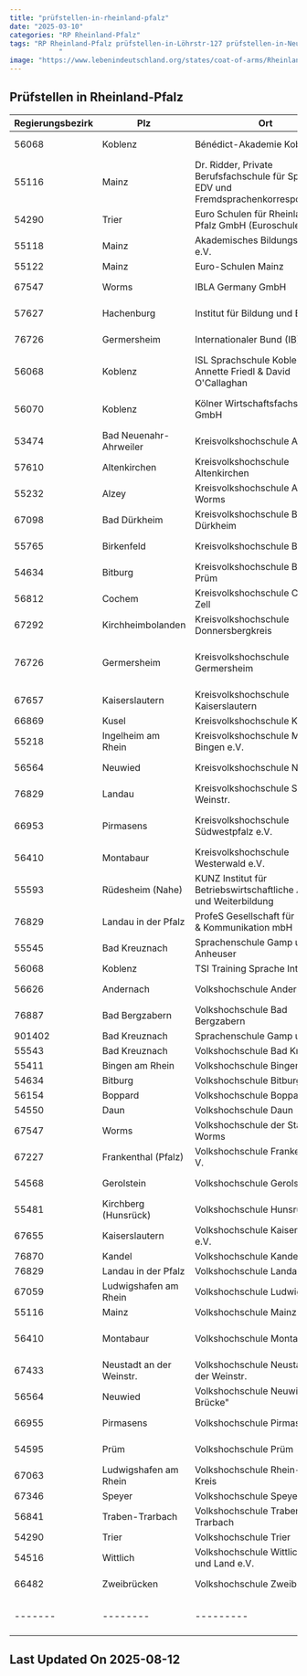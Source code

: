 ```yaml
---
title: "prüfstellen-in-rheinland-pfalz"
date: "2025-03-10"
categories: "RP Rheinland-Pfalz"
tags: "RP Rheinland-Pfalz prüfstellen-in-Löhrstr-127 prüfstellen-in-Neubrunnenstr-8 prüfstellen-in-Nagelstraße-10 prüfstellen-in-Rabanusstraße-5 prüfstellen-in-Wallstr-11 prüfstellen-in-Prinz-Carl-Anlage-3 prüfstellen-in-Adolf-Kolping-Str-3 prüfstellen-in-Glacisstr-9 prüfstellen-in-Rizzastr-35 prüfstellen-in-Kurfürst-Schönborn-Str-55 prüfstellen-in-Wilhelmstraße-23 prüfstellen-in-Rathausstr-12 prüfstellen-in-Theodor-Heuss-Ring-2 prüfstellen-in-Philipp-Fauth-Str-11 prüfstellen-in-Schneewiesenstr-25 prüfstellen-in-Trierer-Str-1 prüfstellen-in-Ravenestr-17 prüfstellen-in-Uhlandstr-2 prüfstellen-in-Ritter-von-Schmauß-StrEcke-Paradeplatz prüfstellen-in-Lauterstr-8 prüfstellen-in-Lehnstr-16 prüfstellen-in-Georg-Rückert-Str-11 prüfstellen-in-Beverwijker-Ring-5 prüfstellen-in-An-der-Kreuzmühle-2 prüfstellen-in-Unterer-Sommerwaldweg-4042 prüfstellen-in-Peter-Altmeier-Platz-1 prüfstellen-in-Am-Schlittweg-8 prüfstellen-in-Max-von-Laue-Str-3 prüfstellen-in-Rüdesheimer-Str-34 prüfstellen-in-Schloßstr-48 prüfstellen-in-Am-Stadtgraben-29 prüfstellen-in-Königstr-61 prüfstellen-in-Hochstraße-11 prüfstellen-in-Kornmarkt-5 prüfstellen-in-Gaustr-20 prüfstellen-in-Rathausplatz-34 prüfstellen-in-Oberstraße-141 prüfstellen-in-Leopoldstr-29 prüfstellen-in-Willy-Brandt-Ring-11 prüfstellen-in-Stephan-Cosacchi-Platz-1 prüfstellen-in-Rathaus-Kyllweg-1 prüfstellen-in-Auf-der-Mauer-8 prüfstellen-in-Kanalstr-3 prüfstellen-in-Hauptstr-61 prüfstellen-in-Maximilianstr-7 prüfstellen-in-Bürgerhof- prüfstellen-in-Karmeliterplatz-1 prüfstellen-in-Konrad-Adenauer-Platz-9 prüfstellen-in-Lindenstraße-15 prüfstellen-in-Heddesdorfer-Str-33 prüfstellen-in-Hans-Sachs-Str-2 prüfstellen-in-Rathaus-Tiergartenstr-54 prüfstellen-in-Europaplatz-5 prüfstellen-in-Bahnhofstr-54 prüfstellen-in-Am-Markt-3 prüfstellen-in-Domfreihof-1b prüfstellen-in-Kurfürstenstr-1 prüfstellen-in-Johann-Schwebel-Str-1 prüfstellen-in-Bénédict-Akademie-Koblenz prüfstellen-in-Dr-Ridder-Private-Berufsfachschule-für-Sprache-EDV-und-Fremdsprachenkorrespondenten prüfstellen-in-Euro-Schulen-für-Rheinland-Pfalz-GmbH-(Euroschulen-Trier) prüfstellen-in-Akademisches-Bildungs-Center-eV prüfstellen-in-Euro-Schulen-Mainz prüfstellen-in-IBLA-Germany-GmbH prüfstellen-in-Institut-für-Bildung-und-Beruf prüfstellen-in-Internationaler-Bund-(IB) prüfstellen-in-ISL-Sprachschule-Koblenz-Annette-Friedl-and-David-OCallaghan prüfstellen-in-Kölner-Wirtschaftsfachschule-GmbH prüfstellen-in-Kreisvolkshochschule-Ahrweiler prüfstellen-in-Kreisvolkshochschule-Altenkirchen prüfstellen-in-Kreisvolkshochschule-Alzey-Worms prüfstellen-in-Kreisvolkshochschule-Bad-Dürkheim prüfstellen-in-Kreisvolkshochschule-Birkenfeld prüfstellen-in-Kreisvolkshochschule-Bitburg-Prüm prüfstellen-in-Kreisvolkshochschule-Cochem-Zell prüfstellen-in-Kreisvolkshochschule-Donnersbergkreis prüfstellen-in-Kreisvolkshochschule-Germersheim prüfstellen-in-Kreisvolkshochschule-Kaiserslautern prüfstellen-in-Kreisvolkshochschule-Kusel prüfstellen-in-Kreisvolkshochschule-Mainz-Bingen-eV prüfstellen-in-Kreisvolkshochschule-Neuwied prüfstellen-in-Kreisvolkshochschule-Südliche-Weinstr prüfstellen-in-Kreisvolkshochschule-Südwestpfalz-eV prüfstellen-in-Kreisvolkshochschule-Westerwald-eV prüfstellen-in-KUNZ-Institut-für-Betriebswirtschaftliche-Aus--und-Weiterbildung prüfstellen-in-ProfeS-Gesellschaft-für-Bildung-and-Kommunikation-mbH prüfstellen-in-Sprachenschule-Gamp-und-Anheuser prüfstellen-in-TSI-Training-Sprache-Integration prüfstellen-in-Volkshochschule-Andernach prüfstellen-in-Volkshochschule-Bad-Bergzabern prüfstellen-in-Sprachenschule-Gamp-und-Léus prüfstellen-in-Volkshochschule-Bad-Kreuznach prüfstellen-in-Volkshochschule-Bingen-eV prüfstellen-in-Volkshochschule-Bitburg prüfstellen-in-Volkshochschule-Boppard prüfstellen-in-Volkshochschule-Daun prüfstellen-in-Volkshochschule-der-Stadt-Worms prüfstellen-in-Volkshochschule-Frankenthal-e-V prüfstellen-in-Volkshochschule-Gerolstein prüfstellen-in-Volkshochschule-Hunsrück prüfstellen-in-Volkshochschule-Kaiserslautern-eV prüfstellen-in-Volkshochschule-Kandel-eV prüfstellen-in-Volkshochschule-Landau prüfstellen-in-Volkshochschule-Ludwigshafen prüfstellen-in-Volkshochschule-Mainz prüfstellen-in-Volkshochschule-Montabaur prüfstellen-in-Volkshochschule-Neustadt-an-der-Weinstr prüfstellen-in-Volkshochschule-Neuwied-Die-Brücke prüfstellen-in-Volkshochschule-Pirmasens prüfstellen-in-Volkshochschule-Prüm prüfstellen-in-Volkshochschule-Rhein-Pfalz-Kreis prüfstellen-in-Volkshochschule-Speyer prüfstellen-in-Volkshochschule-Traben-Trarbach prüfstellen-in-Volkshochschule-Trier prüfstellen-in-Volkshochschule-Wittlich-Stadt-und-Land-eV prüfstellen-in-Volkshochschule-Zweibrücken prüfstellen-in-Koblenz prüfstellen-in-Mainz prüfstellen-in-Trier prüfstellen-in-Worms prüfstellen-in-Hachenburg prüfstellen-in-Germersheim prüfstellen-in-Bad Neuenahr-Ahrweiler prüfstellen-in-Altenkirchen prüfstellen-in-Alzey prüfstellen-in-Bad Dürkheim prüfstellen-in-Birkenfeld prüfstellen-in-Bitburg prüfstellen-in-Cochem prüfstellen-in-Kirchheimbolanden prüfstellen-in-Kaiserslautern prüfstellen-in-Kusel prüfstellen-in-Ingelheim am Rhein prüfstellen-in-Neuwied prüfstellen-in-Landau prüfstellen-in-Pirmasens prüfstellen-in-Montabaur prüfstellen-in-Rüdesheim (Nahe) prüfstellen-in-Landau in der Pfalz prüfstellen-in-Bad Kreuznach prüfstellen-in-Andernach prüfstellen-in-Bad Bergzabern prüfstellen-in-Bingen am Rhein prüfstellen-in-Boppard prüfstellen-in-Daun prüfstellen-in-Frankenthal (Pfalz) prüfstellen-in-Gerolstein prüfstellen-in-Kirchberg (Hunsrück) prüfstellen-in-Kandel prüfstellen-in-Ludwigshafen am Rhein prüfstellen-in-Neustadt an der Weinstr. prüfstellen-in-Prüm prüfstellen-in-Speyer prüfstellen-in-Traben-Trarbach prüfstellen-in-Wittlich prüfstellen-in-Zweibrücken
            "
image: "https://www.lebenindeutschland.org/states/coat-of-arms/Rheinland-Pfalz.svg"
---
```


## Prüfstellen in Rheinland-Pfalz

| Regierungsbezirk | Plz | Ort | Einrichtung | Straße | Telefon | Email |
|-------|--------|---------|---------|---------|---------|---------|
|56068|Koblenz|Bénédict-Akademie Koblenz|Löhrstr. 127|026137654|cburkhardt@benedict-akademie-koblenz.de||
|55116|Mainz|Dr. Ridder, Private Berufsfachschule für Sprache, EDV und Fremdsprachenkorrespondenten|Neubrunnenstr. 8|06131 25210|sekretariat@dr-ridder.de||
|54290|Trier|Euro Schulen für Rheinland-Pfalz GmbH (Euroschulen Trier)|Nagelstraße 10|0651-97561-13|Trier@eso.de||
|55118|Mainz|Akademisches Bildungs-Center e.V.|Rabanusstraße 5|06131-720276|m.cagrici@abc-mainz.de||
|55122|Mainz|Euro-Schulen Mainz|Wallstr. 11|06131-58844-0|info@es.mainz.eso.de||
|67547|Worms|IBLA Germany GmbH|Prinz-Carl-Anlage 3|06241/304149|ibla-germany@web.de||
|57627|Hachenburg|Institut für Bildung und Beruf|Adolf-Kolping-Str. 3|02662-9428146|ibbhachenburg@t-online.de||
|76726|Germersheim|Internationaler Bund (IB)|Glacisstr. 9|07274702535|bz-germersheim@internationaler-bund.de||
|56068|Koblenz|ISL Sprachschule Koblenz Annette Friedl & David O'Callaghan|Rizzastr. 35|0261-98823440|koblenz@isl-sprachschule.de||
|56070|Koblenz|Kölner Wirtschaftsfachschule GmbH|Kurfürst-Schönborn-Str. 55||singerhoff@wifa.de||
|53474|Bad Neuenahr-Ahrweiler|Kreisvolkshochschule Ahrweiler|Wilhelmstraße 23|02641-912339-0|info@kvhs-ahrweiler.de||
|57610|Altenkirchen|Kreisvolkshochschule Altenkirchen|Rathausstr. 12|02681- 812211 |kvhs@kreis-ak.de||
|55232|Alzey|Kreisvolkshochschule Alzey-Worms|Theodor-Heuss-Ring 2|06731-408 6740|kvhs@alzey-worms.de||
|67098|Bad Dürkheim|Kreisvolkshochschule Bad Dürkheim|Philipp-Fauth-Str. 11|06322/961-2402|kvhs@kreis-bad-duerkheim.de||
|55765|Birkenfeld|Kreisvolkshochschule Birkenfeld|Schneewiesenstr. 25|0678-15105|vhs@landkreis-birkenfeld.de||
|54634|Bitburg|Kreisvolkshochschule Bitburg-Prüm|Trierer Str. 1|(0 65 61) 15 13 80|kvhs@bitburg-pruem.de||
|56812|Cochem|Kreisvolkshochschule Cochem-Zell|Ravenestr. 17|02671-61465|kvhs@cochem-zell.de||
|67292|Kirchheimbolanden|Kreisvolkshochschule Donnersbergkreis|Uhlandstr. 2|06352-710-108|kvhs@donnersberg.de||
|76726|Germersheim|Kreisvolkshochschule Germersheim|Ritter von Schmauß-Str./Ecke Paradeplatz|07274 - 53 334|vhs@kreis-germersheim.de||
|67657|Kaiserslautern|Kreisvolkshochschule Kaiserslautern|Lauterstr. 8|0631-7105-395|carola.wuertz@kaiserslautern-kreis.de||
|66869|Kusel|Kreisvolkshochschule Kusel|Lehnstr. 16|06381-917530-10|kvhs@kv-kus.de||
|55218|Ingelheim am Rhein|Kreisvolkshochschule Mainz-Bingen e.V.|Georg-Rückert-Str. 11|06132-/7877100/-7102|info@kvhs-mainz-bingen.de||
|56564|Neuwied|Kreisvolkshochschule Neuwied|Beverwijker Ring 5|02631- 347813|info@kvhs-neuwied.de||
|76829|Landau|Kreisvolkshochschule Südliche Weinstr.|An der Kreuzmühle 2|06341-940188|vhs@suedliche-weinstrasse.de ||
|66953|Pirmasens|Kreisvolkshochschule Südwestpfalz e.V.|Unterer Sommerwaldweg 40/42|06331-809336|info@kvhs-swp.de, f.rossard@lksuedwestpflaz.de||
|56410|Montabaur|Kreisvolkshochschule Westerwald e.V.|Peter-Altmeier-Platz 1|02602-124420|info@vhs-ww.de||
|55593|Rüdesheim (Nahe)|KUNZ Institut für Betriebswirtschaftliche Aus- und Weiterbildung|Am Schlittweg 8|0671-40733|info@kunz-institut.de||
|76829|Landau in der Pfalz|ProfeS Gesellschaft für Bildung & Kommunikation mbH|Max-von-Laue-Str. 3|06341-1414433|info@profes-gmbh.de||
|55545|Bad Kreuznach|Sprachenschule Gamp und Anheuser|Rüdesheimer Str. 34|067143199|kanheuser@web.de||
|56068|Koblenz|TSI Training Sprache Integration|Schloßstr. 48|0261-12714|info@tsi-koblenz.de||
|56626|Andernach|Volkshochschule Andernach|Am Stadtgraben 29|02632-922276|vhs@andernach.de||
|76887|Bad Bergzabern|Volkshochschule Bad Bergzabern|Königstr. 61|06343-9253038|integration@vhs-bergzabern.de||
|901402|Bad Kreuznach|Sprachenschule Gamp und Léus|Hochstraße 11|0178 5343532|SprachenschuleGampundLeus@web.de||
|55543|Bad Kreuznach|Volkshochschule Bad Kreuznach|Kornmarkt 5|0671/800766|vhs@bad-kreuznach.de||
|55411|Bingen am Rhein|Volkshochschule Bingen e.V|Gaustr. 20|06721-991103|service@vhs-bingen.de||
|54634|Bitburg|Volkshochschule Bitburg|Rathausplatz 3/4|06561-6001-241|vhs@bitburg.de||
|56154|Boppard|Volkshochschule Boppard|Oberstraße 141|06742-898866|info@vhs-boppard.de||
|54550|Daun|Volkshochschule Daun|Leopoldstr. 29|(0 65 92) 93 92 15|volkshochschule@stadt-daun.de||
|67547|Worms|Volkshochschule der Stadt Worms|Willy-Brandt-Ring 11|06241/8534256|vhs@worms.de||
|67227|Frankenthal (Pfalz)|Volkshochschule Frankenthal e. V.|Stephan-Cosacchi-Platz 1|06233-349203|info@vhs-ft.de||
|54568|Gerolstein|Volkshochschule Gerolstein|Rathaus, Kyllweg 1,|0659-131166|heike.bowi@gerolstein.de, vhs@gerolstein.de||
|55481|Kirchberg (Hunsrück)|Volkshochschule Hunsrück|Auf der Mauer 8|06763-910-155|vhs@kirchberg-hunsrueck.de, info@kirchberg-hunsrueck.de||
|67655|Kaiserslautern|Volkshochschule Kaiserslautern e.V.|Kanalstr. 3|0631-3625823|info@vhs-kaiserslautern.de||
|76870|Kandel|Volkshochschule Kandel e.V.|Hauptstr. 61|(0 72 75) 9 52 73|vhs.kandel@web.de||
|76829|Landau in der Pfalz|Volkshochschule Landau|Maximilianstr. 7|06341-134992|sigrid.gensheimer@landau.de||
|67059|Ludwigshafen am Rhein|Volkshochschule Ludwigshafen|Bürgerhof |0621-504-2587|Siegbert.Aichele@ludwigshafen.de||
|55116|Mainz|Volkshochschule Mainz|Karmeliterplatz 1|06131/2625-150|vhs@vhs-mainz.de||
|56410|Montabaur|Volkshochschule Montabaur|Konrad-Adenauer-Platz 9|02602-126105|uprobst@montabaur.de||
|67433|Neustadt an der Weinstr.|Volkshochschule Neustadt an der Weinstr.|Lindenstraße 15|06321-855-1877|nicolette.schuster@neustadt.eu||
|56564|Neuwied|Volkshochschule Neuwied "Die Brücke"|Heddesdorfer Str. 33|02631-8025510|anmeldung@vhs-neuwied.de||
|66955|Pirmasens|Volkshochschule Pirmasens|Hans-Sachs-Str. 2|06331-213687|volkshochschule@pirmasens.de||
|54595|Prüm|Volkshochschule Prüm|Rathaus, Tiergartenstr. 54| 0 65 51- 943119|vhs@vg-pruem.de||
|67063|Ludwigshafen am Rhein|Volkshochschule Rhein-Pfalz-Kreis|Europaplatz 5|0621-5909-246|kvhs-geschaeftsstelle@vhs-rpk.de||
|67346|Speyer|Volkshochschule Speyer|Bahnhofstr. 54|06232-106-203|vhs@stadt-speyer.de||
|56841|Traben-Trarbach|Volkshochschule Traben-Trarbach|Am Markt 3|06541-708-28|team@vhs-traben-trarbach.de||
|54290|Trier|Volkshochschule Trier|Domfreihof 1b|0651-718-1437| manuela.zeilinger@trier.de||
|54516|Wittlich|Volkshochschule Wittlich Stadt und Land e.V.|Kurfürstenstr. 1|06571-10739|wfeltes@vg-wittlich-land.de||
|66482|Zweibrücken|Volkshochschule Zweibrücken|Johann-Schwebel-Str. 1|06332-209747|info@vhs-zweibruecken.de||
|-------|--------|---------|---------|---------|---------|---------|


## Last Updated On 2025-08-12
